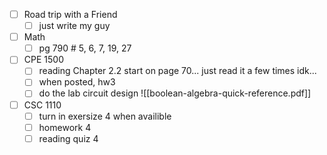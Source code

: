 - [ ] Road trip with a Friend
	- [ ] just write my guy
- [ ] Math
	- [ ] pg 790 # 5, 6, 7, 19, 27
- [ ] CPE 1500
	 - [ ] reading Chapter 2.2 start on page 70... just read it a few times idk...
	 - [ ] when posted, hw3
	- [ ] do the lab circuit design
![[boolean-algebra-quick-reference.pdf]]
- [ ] CSC 1110
	- [ ] turn in exersize 4 when availible
	- [ ] homework 4
	- [ ] reading quiz 4
